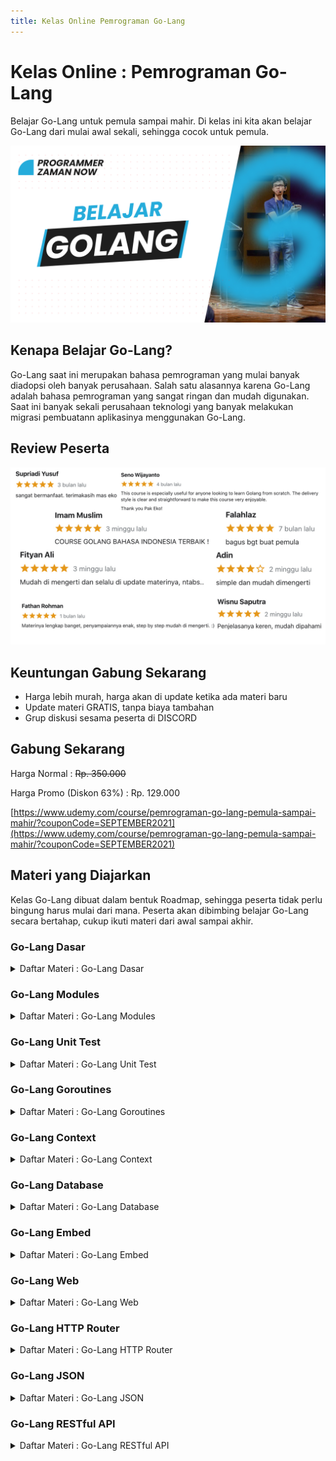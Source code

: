 ```yaml
---
title: Kelas Online Pemrograman Go-Lang
---
```


# Kelas Online : Pemrograman Go-Lang

Belajar Go-Lang untuk pemula sampai mahir. Di kelas ini kita akan belajar Go-Lang dari mulai awal sekali, sehingga cocok untuk pemula.

![Go-Lang](/img/kelas-online/big/golang.jpg)

## Kenapa Belajar Go-Lang?

Go-Lang saat ini merupakan bahasa pemrograman yang mulai banyak diadopsi oleh banyak perusahaan. Salah satu alasannya
karena Go-Lang adalah bahasa pemrograman yang sangat ringan dan mudah digunakan. Saat ini banyak sekali perusahaan teknologi
yang banyak melakukan migrasi pembuatann aplikasinya menggunakan Go-Lang.

## Review Peserta

![Go-Lang](/img/kelas-online/review/ReviewGolang.jpg)

## Keuntungan Gabung Sekarang

- Harga lebih murah, harga akan di update ketika ada materi baru
- Update materi GRATIS, tanpa biaya tambahan
- Grup diskusi sesama peserta di DISCORD

## Gabung Sekarang

Harga Normal : ~~Rp. 350.000~~

Harga Promo (Diskon 63%) : Rp. 129.000

[https://www.udemy.com/course/pemrograman-go-lang-pemula-sampai-mahir/?couponCode=SEPTEMBER2021](https://www.udemy.com/course/pemrograman-go-lang-pemula-sampai-mahir/?couponCode=SEPTEMBER2021)

## Materi yang Diajarkan

Kelas Go-Lang dibuat dalam bentuk Roadmap, sehingga peserta tidak perlu bingung harus mulai dari mana.
Peserta akan dibimbing belajar Go-Lang secara bertahap, cukup ikuti materi dari awal sampai akhir.

### Go-Lang Dasar

<details>
<summary>Daftar Materi : Go-Lang Dasar</summary>

```text
1. Pengenalan Go-Lang
2. Program Hello World
3. Tipe Data Number
4. Tipe Data Boolean
5. Tipe Data String
6. Variable
7. Constant
8. Konversi Tipe data
9. Type Declarations
10. Operasi Matematika
11. Operasi Perbandingan
12. Operasi Boolean
13. Tipe Data Array
14. Tipe Data Slice
15. Tipe Data Map
16. If Expression
17. Switch Expression
18. For Loop
19. Break dan Continue
20. Function
21. Function Parameter
22. Function Return Value
23. Returning Multiple Value
24. Named Return Values
25. Variadic Function
26. Function Value
27. Function as Parameter
28. Anonymous Function
29. Recursive Function
30. Closure
31. Defer, Panic dan Recover
32. Komentar
32. Struct
34. Struct Method
35. Interface
36. Interface Kosong
37. Nil
38. error Interface
39. Type Assertions
40. Pointer
41. Pointer di Function
42. Pointer di Method
43. GOPATH
44. Package dan Import
45. Access Modifier
46. Package Initializing
47. Package os
48. Package flag
49. Package strings
50. Package strconv
51. Package math
52. Package container/list
53. Package container/ring
54. Package sort
55. Package time
56. Package reflect
57. Package regexp
58. Materi Selanjutnya
```

</details>

### Go-Lang Modules

<details>
<summary>Daftar Materi : Go-Lang Modules</summary>

```text
00:00:00 - Pendahuluan
00:02:04 - Pengenalan Go-Modules
00:06:05 - Membuat Module
00:14:36 - Menambah Dependency
00:18:36 - Upgrade Module
00:21:11 - Upgrade Dependency
00:24:47 - Major Upgrade
00:32:54 - Outro
```

</details>

### Go-Lang Unit Test

<details>
<summary>Daftar Materi : Go-Lang Unit Test</summary>

```text
00:00:00 - Pendahuluan
00:01:57 - Pengenalan Software Testing
00:10:15 - Pengenalan testing Package
00:13:27 - Membuat Unit Test
00:25:37 - Menggagalkan Test
00:33:31 - Assertion
00:43:24 - Skip Test
00:46:35 - Before dan After Test
00:51:27 - Sub Test
00:56:44 - Table Test
01:04:38 - Mock
01:26:25 - Benchmark
01:30:23 - Membuat Benchmark
01:38:19 - Sub Benchmark
01:40:52 - Table Benchmark
01:44:38 - Materi Selanjutnya
```

</details>

### Go-Lang Goroutines

<details>
<summary>Daftar Materi : Go-Lang Goroutines</summary>

```text
00:00:00 - Pendahuluan
00:02:08 - Pengenalan Concurrency dan Parallel
00:18:16 - Pengenalan Goroutine
00:28:21 - Membuat Project
00:30:04 - Membuat Goroutine
00:38:35 - Goroutine Sangat Ringan
00:44:28 - Pengenalan Channel
00:50:45 - Membuat Channel
01:00:52 - Channel Sebagai Parameter
01:04:40 - Channel In dan Out
01:09:48 - Buffered Channel
01:18:20 - Range Channel
01:24:03 - Select Channel
01:30:40 - Default Select
01:34:01 - Race Condition
01:40:45 - sync.Mutex
01:46:07 - sync.RWMutex
01:53:54 - Deadlock
02:07:39 - sync.WaitGroup
02:14:35 - sync.Once
02:18:57 - sync.Pool
02:27:07 - sync.Map
02:32:04 - sync.Cond
02:42:43 - Atomic
02:47:12 - time.Timer
02:53:18 - time.Ticker
02:58:41 - GOMAXPROCS
03:05:57 - Materi Selanjutnya
```

</details>

### Go-Lang Context

<details>
<summary>Daftar Materi : Go-Lang Context</summary>

```text
00:00:00 - Pendahuluan
00:02:04 - Pengenalan Context
00:08:53 - Membuat Context
00:15:15 - Parent dan Child Context
00:23:42 - Context With Value
00:35:10 - Context With Cancel
00:52:39 - Context With Timeout
00:59:50 - Context With Deadline
01:04:22 - Materi Selanjutnya
```

</details>

### Go-Lang Database

<details>
<summary>Daftar Materi : Go-Lang Database</summary>

```text
00:00:00 - Pendahuluan
00:02:53 - Pengenalan Package Database
00:07:01 - Menambah Database Driver
00:14:20 - Membuka Koneksi ke Database
00:22:18 - Database Pooling
00:33:23 - Eksekusi Perintah SQL
00:42:28 - Query SQL
00:51:56 - Tipe Data Column
01:14:21 - SQL Injection
01:24:09 - SQL Dengan Parameter
01:31:42 - Auto Increment
01:37:55 - Prepare Statement
01:48:36 - Database Transaction
01:55:58 - Repository Pattern
02:22:54 - Materi Selanjutnya
```

</details>

### Go-Lang Embed

<details>
<summary>Daftar Materi : Go-Lang Embed</summary>

```text
00:00:00 - Pengehuluan
00:01:59 - Pengenalan Embed Package
00:05:54 - Embed File ke String
00:11:15 - Embed File ke Byte
00:15:43 - EMbed Multiple Files
00:20:58 - Path Matcher
00:28:19 - Hasil Embed di Compile
00:37:16 - Materi Selanjutya
```

</details>

### Go-Lang Web

<details>
<summary>Daftar Materi : Go-Lang Web</summary>

```text
00:00:00 - Pendahuluan
00:02:18 - Pengenalan Web
00:11:57 - Client dan Server
00:16:45 - Golang Web
00:23:30 - Server
00:30:35 - Handler
00:37:56 - ServeMux
00:48:41 - Request
00:52:41 - HTTP Test
01:01:46 - Query Parameter
01:19:06 - Header
01:29:29 - Form Post
01:39:49 - Response Code
01:49:23 - Cookie
02:09:17 - FileServer
02:24:33 - ServeFile
02:32:45 - Template
02:52:37 - Template Data
03:02:04 - Template Action
03:27:42 - Template Layout
03:38:40 - Template Function
03:56:37 - Template Caching
04:02:39 - XSS Cross Site Scripting
04:18:56 - Redirect
04:27:19 - Upload File
04:54:55 - Download File
05:03:32 - Middleware
05:20:49 - Routing Library
05:24:23 - Materi Selanjutnya
```

</details>

### Go-Lang HTTP Router

<details>
<summary>Daftar Materi : Go-Lang HTTP Router</summary>

```text
00:00:00 - Pendahuluan
00:01:37 - Pengenalan HttpRouter
00:06:56 - Router
00:18:54 - Params
00:24:48 - Router Pattern
00:33:08 - Serve File
00:38:47 - Panic Handler
00:43:43 - Not Found Handler
00:46:35 - Method Not Allowed Handler
00:50:26 - Middleware
00:55:41 - Materi Selanjutnya
```

</details>

### Go-Lang JSON

<details>
<summary>Daftar Materi : Go-Lang JSON</summary>

```text
00:00:00 - Pendahuluan
00:01:46 - Pengenalan Package json
00:05:50 - Encode JSON
00:11:56 - JSON Object
00:17:16 - Decode JSON
00:22:07 - JSON Array
00:34:01 - JSON Tag
00:41:19 - Map
00:46:57 - Streaming Decoder
00:52:35 - Streaming Encoder
00:56:55 - Materi Selanjutnya
```

</details>

### Go-Lang RESTful API

<details>
<summary>Daftar Materi : Go-Lang RESTful API</summary>

```text
00:00:00 - Pendahuluan
00:02:25 - Setup Project
00:07:17 - Membuat OpenAPI
00:08:51 - API Spec List Categories
00:12:41 - API Spec Create Category
00:18:45 - API Spec Get Category
00:21:07 - API Spec Update Category
00:23:56 - API Spec Delete Category
00:25:37 - API Spec Security
00:28:29 - Membuat Database
00:30:54 - Category Domain
00:33:29 - Category Repository
00:38:38 - Category Repository Implementation
00:49:13 - Category Service
00:55:35 - Category Service Implementation
01:07:20 - Category Validation
01:13:21 - Category Controller
01:15:26 - Category Controller Implementation
01:28:06 - HTTP Router
01:36:40 - HTTP Server
01:38:43 - Manual Test API
01:45:41 - Error Handler
01:56:34 - Authentication
02:02:11 - Unit Test
02:29:36 - Materi Selanjutnya
```

</details>
